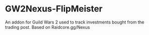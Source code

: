 # GW2Nexus-FlipMeister
An addon for Guild Wars 2 used to track investments bought from the trading post. Based on Raidcore.gg/Nexus

